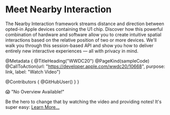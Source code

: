# Meet Nearby Interaction

The Nearby Interaction framework streams distance and direction between opted-in Apple devices containing the U1 chip. Discover how this powerful combination of hardware and software allow you to create intuitive spatial interactions based on the relative position of two or more devices. We'll walk you through this session-based API and show you how to deliver entirely new interactive experiences — all with privacy in mind.

@Metadata {
   @TitleHeading("WWDC20")
   @PageKind(sampleCode)
   @CallToAction(url: "https://developer.apple.com/wwdc20/10668", purpose: link, label: "Watch Video")

   @Contributors {
      @GitHubUser(<replace this with your GitHub handle>)
   }
}

😱 "No Overview Available!"

Be the hero to change that by watching the video and providing notes! It's super easy:
 [Learn More…](https://wwdcnotes.github.io/WWDCNotes/documentation/wwdcnotes/contributing)
